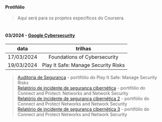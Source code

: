 #### Protifólio
>
>Aqui será para os projetos especificos do Coursera.
>
#
#### 03/2024 - [Google Cybersecurity](https://github.com/MateusBSS/Portfolio/tree/main/Google)

  data   | trilhas
:-------: | :------:
17/03/2024 | Foundations of Cybersecurity
19/03/2024 | Play It Safe: Manage Security Risks
    
> [Auditoria de Segurança](https://github.com/MateusBSS/Portfolio/blob/main/Google/Modulo2%20-%20Mateus%20Breno%20Soares.pdf) - portifólio do Play It Safe: Manage Security Risks
><br>
> [Relatório de incidente de 
segurança cibernética](https://github.com/mtsXD/Coursera/blob/main/Google/Connect%20and%20Protect%3A%20Networks%20and%20Network%20Security-%20Mateus%20Breno%20Soares.pdf) - portifólio do Connect and Protect: Networks and Network Security
><br>
>[Relatório de incidente de segurança cibernética 2](https://github.com/mtsXD/Coursera/blob/main/Google/Play%20It%20Safe%3A%20Manage%20Security%20Risks%202%20-%20Mateus%20Breno%20Soares.pdf) - portifólio do Connect and Protect Networks and Network Security
><br>
>[Relatório de incidente de segurança cibernética 3](https://github.com/mtsXD/Coursera/blob/main/Google/Connect%20and%20Protect%3A%20Networks%20and%20Network%20Security%203%20-%20Mateus%20Breno%20Soares.pdf.pdf) - portifólio do Connect and Protect Networks and Network Security
